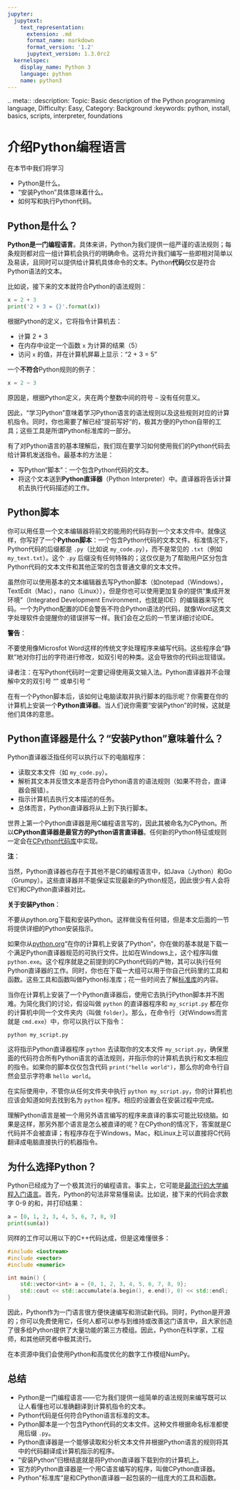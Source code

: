 ```yaml
---
jupyter:
  jupytext:
    text_representation:
      extension: .md
      format_name: markdown
      format_version: '1.2'
      jupytext_version: 1.3.0rc2
  kernelspec:
    display_name: Python 3
    language: python
    name: python3
---
```


<!-- #raw raw_mimetype="text/restructuredtext" -->
.. meta::
   :description: Topic: Basic description of the Python programming language, Difficulty: Easy, Category: Background
   :keywords: python, install, basics, scripts, interpreter, foundations
<!-- #endraw -->

<!-- #region -->
# 介绍Python编程语言

在本节中我们将学习

 - Python是什么。
 - “安装Python”具体意味着什么。
 - 如何写和执行Python代码。

## Python是什么？
**Python是一门编程语言**。具体来讲，Python为我们提供一组严谨的语法规则；每条规则都对应一组计算机会执行的明确命令。这将允许我们编写一些即相对简单以及易读，且同时可以提供给计算机具体命令的文本。Python**代码**仅仅是符合Python语法的文本。

比如说，接下来的文本就符合Python的语法规则：

```python
x = 2 + 3
print('2 + 3 = {}'.format(x))
```

根据Python的定义，它将指令计算机去：

 - 计算 2 + 3
 - 在内存中设定一个函数 `x` 为计算的结果（5）
 - 访问 `x` 的值，并在计算机屏幕上显示：“2 + 3 = 5”

<!-- #endregion -->

<!-- #region -->
一个**不符合**Python规则的例子：

```python
x = 2 ~ 3
```
原因是，根据Python定义，夹在两个整数中间的符号 `~` 没有任何意义。

因此，“学习Python”意味着学习Python语言的语法规则以及这些规则对应的计算机指令。同时，你也需要了解已经“提前写好”的，极其方便的Python自带的工具；这些工具是所谓Python标准库的一部分。

有了对Python语言的基本理解后，我们现在要学习如何使用我们的Python代码去给计算机发送指令。最基本的方法是：

 - 写Python“脚本”：一个包含Python代码的文本。
 - 将这个文本送到**Python直译器**（Python Interpreter）中。直译器将告诉计算机去执行代码描述的工作。

<!-- #endregion -->

## Python脚本
你可以用任意一个文本编辑器将前文的能用的代码存到一个文本文件中。就像这样，你写好了一个**Python脚本**：一个包含Python代码的文本文件。标准情况下，Python代码的后缀都是 `.py`（比如说 `my_code.py`），而不是常见的 `.txt`（例如 `my_text.txt`）。这个 `.py` 后缀没有任何特殊的；这仅仅是为了帮助用户区分包含Python代码的文本文件和其他正常的包含普通文章的文本文件。

虽然你可以使用基本的文本编辑器去写Python脚本（如notepad（Windows），TextEdit（Mac），nano（Linux）），但是你也可以使用更加复杂的提供“集成开发环境”（Integrated Development Environment，也就是IDE）的编辑器来写代码。一个为Python配置的IDE会警告不符合Python语法的代码，就像Word这类文字处理软件会提醒你的错误拼写一样。我们会在之后的一节里详细讨论IDE。

<div class="alert alert-warning">

**警告**：

不要使用像Microsfot Word这样的传统文字处理程序来编写代码。这些程序会“静默”地对你打出的字符进行修改，如双引号的种类。这会导致你的代码出现错误。

译者注：在写Python代码时一定要记得使用英文输入法。Python直译器并不会理解中文的双引号 “” 或单引号 ‘’
</div>

在有一个Python脚本后，该如何让电脑读取并执行脚本的指示呢？你需要在你的计算机上安装一个**Python直译器**。当人们说你需要“安装Python”的时候，这就是他们具体的意思。


## Python直译器是什么？“安装Python”意味着什么？

Python直译器泛指任何可以执行以下的电脑程序：

 - 读取文本文件（如 `my_code.py`）。
 - 解析其文本并反馈文本是否符合Python语言的语法规则（如果不符合，直译器会报错）。
 - 指示计算机去执行文本描述的任务。
 - 总体而言，Python直译器将从上到下执行脚本。

世界上第一个Python直译器是用C编程语言写的，因此其被命名为CPython。所以**CPython直译器是最官方的Python语言直译器**。任何新的Python特征或规则一定会在[CPython代码库](https://github.com/python/cpython)中实现。

<div class="alert alert-warning">

**注**：

当然，Python直译器也存在于其他不是C的编程语言中，如Java（Jython）和Go（Grumpy）。这些直译器并不能保证实现最新的Python规范，因此很少有人会将它们和CPython直译器对比。
</div>

<div class="alert alert-warning">

**关于安装Python**：

不要从python.org下载和安装Python。这样做没有任何错，但是本文后面的一节将提供详细的Python安装指示。

</div>

如果你从[python.org](https://www.python.org/downloads/release/python-363/)“在你的计算机上安装了Python”，你在做的基本就是下载一个满足Python直译器规范的可执行文件。比如在Windows上，这个程序叫做 `python.exe`。这个程序就是之前提到的CPython代码的产物，其可以执行任何Python直译器的工作。同时，你也在下载一大组可以用于你自己代码里的工具和函数。这些工具和函数叫做Python标准库；花一些时间去了解[标准库](https://docs.python.org/3/library/index.html#the-python-standard-library)的内容。

当你在计算机上安装了一个Python直译器后，使用它去执行Python脚本并不困难。为简化我们的讨论，假设叫做 `python` 的直译器程序和 `my_script.py` 都在你的计算机中同一个文件夹内（叫做 `folder`）。那么，在命令行（对Windows而言就是 `cmd.exe`）中，你可以执行以下指令：

```shell
python my_script.py
```

这将指示Python直译器程序 `python` 去读取你的文本文件 `my_script.py`，确保里面的代码符合所有Python语言的语法规则，并指示你的计算机去执行和文本相应的指令。如果你的脚本仅仅包含代码 `print("hello world")`，那么你的命令行自然会显示字符串 `hello world`。

在实际使用中，不管你从任何文件夹中执行 `python my_script.py`，你的计算机也应该会知道如何去找到名为 `python` 程序。相应的设置会在安装过程中完成。

理解Python语言是被一个用另外语言编写的程序来直译的事实可能比较绕脑。如果是这样，那另外那个语言是怎么被直译的呢？在CPython的情况下，答案就是C代码并不会被直译；有程序存在于Windows，Mac，和Linux上可以直接将C代码翻译成电脑直接执行的机器指令。

<!-- #region -->
## 为什么选择Python？

Python已经成为了一个极其流行的编程语言。事实上，它可能是[最流行的大学编程入门语言](https://cacm.acm.org/blogs/blog-cacm/176450-python-is-now-the-most-popular-introductory-teaching-language-at-top-u-s-universities/fulltext)。首先，Python的句法非常易懂易读。比如说，接下来的代码会求数字 0-9 的和，并打印结果：
```python
a = [0, 1, 2, 3, 4, 5, 6, 7, 8, 9]
print(sum(a))
```

同样的工作可以用以下的C++代码达成，但是这难懂很多：
```cpp
#include <iostream>
#include <vector>
#include <numeric>

int main() {
    std::vector<int> a = {0, 1, 2, 3, 4, 5, 6, 7, 8, 9};
    std::cout << std::accumulate(a.begin(), e.end(), 0) << std::endl;
}
```

因此，Python作为一门语言很方便快速编写和测试新代码。同时，Python是开源的；你可以免费使用它，任何人都可以参与到维持或改善这门语言中，且大家创造了很多给Python提供了大量功能的第三方模组。因此，Python在科学家，工程师，和其他研究者中极其流行。

在本资源中我们会使用Python和高度优化的数字工作模组NumPy。
<!-- #endregion -->

## 总结

- Python是一门编程语言——它为我们提供一组简单的语法规则来编写既可以让人看懂也可以准确翻译到计算机指令的文本。
- Python代码是任何符合Python语言标准的文本。
- Python脚本是一个包含Python代码的文本文件。这种文件根据命名标准都使用后缀 `.py`。
- Python直译器是一个能够读取和分析文本文件并根据Python语言的规则将其中的代码翻译成计算机指示的程序。
- "安装Python”归根结底就是将Python直译器下载到你的计算机上。
- 官方的Python直译器是一个用C语言编写的程序，叫做CPython直译器。
- Python"标准库“是和CPython直译器一起包装的一组庞大的工具和函数。
